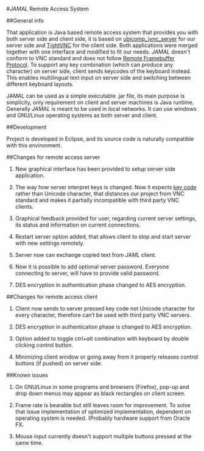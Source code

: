 ﻿#_JAMAL_ Remote Access System

##General info

That application is Java based remote access system that provides you with both server side and client side, it is based on [ubicomp_jvnc_server](https://github.com/capickett/ubicomp_jvnc_server) for our server side and [TightVNC](http://www.tightvnc.com/) for the client side.  Both applications were merged together with one interface and modified to fit our needs. _JAMAL_ doesn't conform to VNC standard and does not follow [Remote Framebuffer Protocol](https://en.wikipedia.org/wiki/RFB_protocol). 
To support any key combination (which can produce any character) on server side, client sends keycodes of the keyboard instead. This enables multilingual text input on server side and switching between different keyboard layouts.

JAMAL can be used as a simple executable .jar file, its main purpose is simplicity, only requirement on client and server machines is Java runtime. Generally _JAMAL_ is meant to be used in local networks. It can use windows and GNU/Linux operating systems as both server and client.

##Development

Project is developed in Eclipse, and its source code is naturally compatible with this environment.

##Changes for remote access server

1. New graphical interface has been provided to setup server side application.

2. The way how server interpret keys is changed. Now it expects [key code](https://docs.oracle.com/javase/7/docs/api/java/awt/event/KeyEvent.html) rather than Unicode character, that distances our project from VNC standard and makes it partially incompatible with third party VNC clients.

3. Graphical feedback provided for user, regarding current server settings, its status and information on current connections.

4. Restart server option added, that allows client to stop and start server with new settings remotely.

5. Server now can exchange copied text from _JAML_ client.

6. Now it is possible to add optional server password. Everyone connecting to server, will have to provide valid password.

7. DES encryption in authentication phase changed to AES encryption.

##Changes for remote access client

1. Client now sends to server pressed key code not Unicode character for every character, therefore can’t be used with third party VNC servers.

2. DES encryption in authentication phase is changed to AES encryption.

3. Option added to toggle _ctrl+alt_ combination with keyboard by double clicking control button.

4. Minimizing client window or going away from it properly releases control buttons (if pushed) on server side.

##Known issues

1. On GNU/Linux in some programs and browsers (Firefox), pop-up and drop down menus may appear as black rectangles on client screen.

2. Frame rate is bearable but still leaves room for improvement. To solve that issue implementation of optimized implementation, dependent on operating system is needed. (Probably hardware support from Oracle FX. 

3. Mouse input currently doesn't support multiple buttons pressed at the same time.
